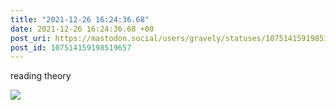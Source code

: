 ```yaml
---
title: "2021-12-26 16:24:36.68"
date: 2021-12-26 16:24:36.68 +00
post_uri: https://mastodon.social/users/gravely/statuses/107514159198519657
post_id: 107514159198519657
---
```

reading theory


![](/images/107514159116718562.jpg)

